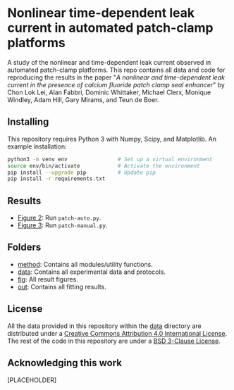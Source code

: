# Nonlinear time-dependent leak current in automated patch-clamp platforms
A study of the nonlinear and time-dependent leak current observed in automated patch-clamp platforms.
This repo contains all data and code for reproducing the results in the paper "*A nonlinear and time-dependent leak current in the presence of calcium fluoride patch clamp seal enhancer*" by Chon Lok Lei, Alan Fabbri, Dominic Whittaker, Michael Clerx, Monique Windley, Adam Hill, Gary Mirams, and Teun de Boer.

## Installing
This repository requires Python 3 with Numpy, Scipy, and Matplotlib.
An example installation:
```bash
python3 -m venv env                # Set up a virtual environment
source env/bin/activate            # Activate the environment
pip install --upgrade pip          # Update pip
pip install -r requirements.txt
```

## Results
- [Figure 2](fig/patch-auto.pdf): Run `patch-auto.py`.
- [Figure 3](fig/patch-manual.pdf): Run `patch-manual.py`.

## Folders
- [method](./method): Contains all modules/utility functions.
- [data](./data): Contains all experimental data and protocols.
- [fig](./fig): All result figures.
- [out](./out): Contains all fitting results.

## License
All the data provided in this repository within the [data](./data) directory are distributed under a [Creative Commons Attribution 4.0 International License](./data/LICENSE-data).
The rest of the code in this repository are under a [BSD 3-Clause License](./LICENSE).

## Acknowledging this work
[PLACEHOLDER]

